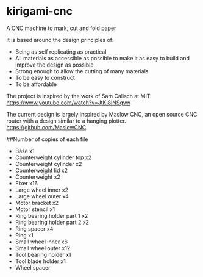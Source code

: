 # kirigami-cnc
A CNC machine to mark, cut and fold paper

It is based around the design principles of: 

* Being as self replicating as practical
* All materials as accessible as possible to make it as easy to build and improve the design as possible
* Strong enough to allow the cutting of many materials
* To be easy to construct
* To be affordable

The project is inspired by the work of Sam Calisch at MIT
https://www.youtube.com/watch?v=JtKi8lNSqvw


The current design is largely inspired by Maslow CNC, an open source CNC router with a design similar to a hanging plotter. 
https://github.com/MaslowCNC


##Number of copies of each file

* Base x1
* Counterweight cylinder top x2
* Counterweight cylinder x2
* Counterweight lid x2
* Counterweight x2
* Fixer x16
* Large wheel inner x2
* Large wheel outer x4
* Motor bracket x2
* Motor stencil x1
* Ring bearing holder part 1 x2
* Ring bearing holder part 2 x2
* Ring spacer x4
* Ring x1
* Small wheel inner x6
* Small wheel outer x12
* Tool bearing holder x1
* Tool blade holder x1
* Wheel spacer
